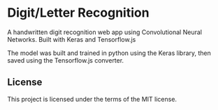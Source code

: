 # Digit/Letter Recognition

A handwritten digit recognition web app using Convolutional Neural Networks. Built with Keras and Tensorflow.js

The model was built and trained in python using the Keras library, then saved using the Tensorflow.js converter.

## License

This project is licensed under the terms of the MIT license.
